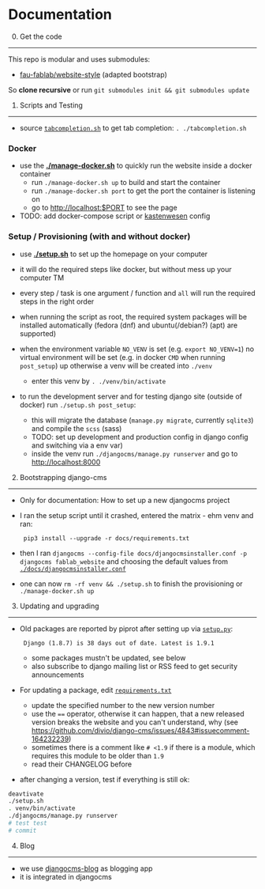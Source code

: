 Documentation
=============

0. Get the code
---------------

This repo is modular and uses submodules:

 - [fau-fablab/website-style](https://github.com/fau-fablab/website-style) (adapted bootstrap)

So **clone recursive** or run `git submodules init && git submodules update`

1. Scripts and Testing
----------------------

 - source [`tabcompletion.sh`](./tabcompletion.sh) to get tab completion: `. ./tabcompletion.sh`

### Docker

 - use the **[./manage-docker.sh](./manage-docker.sh)** to quickly run the website inside a docker container
   - run `./manage-docker.sh up` to build and start the container
   - run `./manage-docker.sh port` to get the port the container is listening on
   - go to [http://localhost:$PORT](http://localhost:80) to see the page
 - TODO: add docker-compose script or [kastenwesen](https://github.com/faufablab/kastenwesen) config

### Setup / Provisioning (with and without docker)

 - use **[./setup.sh](setup.sh)** to set up the homepage on your computer
 - it will do the required steps like docker, but without mess up your computer TM
 - every step / task is one argument / function and `all` will run the required steps in the right order
 - when running the script as root, the required system packages will be installed automatically (fedora (dnf) and ubuntu(/debian?) (apt) are supported)
 - when the environment variable `NO_VENV` is set (e.g. `export NO_VENV=1`) no virtual environment will be set (e.g. in docker `CMD` when running `post_setup`) up otherwise a venv will be created into `./venv`
   - enter this venv by `. ./venv/bin/activate`

 - to run the development server and for testing django site (outside of docker) run `./setup.sh post_setup`:
   - this will migrate the database (`manage.py migrate`, currently `sqlite3`) and compile the `scss` (sass)
   - TODO: set up development and production config in django config and switching via a env var)
   - inside the venv run `./djangocms/manage.py runserver` and go to [http://localhost:8000](http://localhost:8000)

2. Bootstrapping django-cms
---------------------------

 - Only for documentation: How to set up a new djangocms project
 - I ran the setup script until it crashed, entered the matrix - ehm venv and ran:

        pip3 install --upgrade -r docs/requirements.txt

 - then I ran `djangocms --config-file docs/djangocmsinstaller.conf -p djangocms fablab_website` and choosing the default values from [`./docs/djangocmsinstaller.conf`](./docs/djangocmsinstaller.conf)
 - one can now `rm -rf venv && ./setup.sh` to finish the provisioning or `./manage-docker.sh up`

3. Updating and upgrading
-------------------------

 - Old packages are reported by piprot after setting up via [`setup.py`](./setup.py):

		Django (1.8.7) is 38 days out of date. Latest is 1.9.1

   - some packages mustn't be updated, see below
   - also subscribe to django mailing list or RSS feed to get security announcements
 - For updating a package, edit [`requirements.txt`](./djangocms/requirements.txt)
   - update the specified number to the new version number
   - use the `==` operator, otherwise it can happen, that a new released version breaks the website and you can't understand, why (see https://github.com/divio/django-cms/issues/4843#issuecomment-164232239)
   - sometimes there is a comment like `# <1.9` if there is a module, which requires this module to be older than `1.9`
   - read their CHANGELOG before
 - after changing a version, test if everything is still ok:

```sh
deavtivate
./setup.sh
. venv/bin/activate
./djangocms/manage.py runserver
# test test
# commit
```

4. Blog
-------

 - we use [djangocms-blog](https://github.com/nephila/djangocms-blog) as blogging app
 - it is integrated in djangocms
